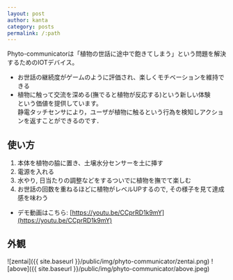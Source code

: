 ```yaml
---
layout: post
author: kanta
category: posts
permalink: /:path
---
```

Phyto-communicatorは「植物の世話に途中で飽きてしまう」という問題を解決するためのIOTデバイス。  
* お世話の継続度がゲームのように評価され、楽しくモチベーションを維持できる
* 植物に触って交流を深める(撫でると植物が反応する)という新しい体験  
という価値を提供しています。  
静電タッチセンサにより，ユーザが植物に触るという行為を検知しアクションを返すことができるのです．

## 使い方
1. 本体を植物の脇に置き、土壌水分センサーを土に挿す
2. 電源を入れる
3. 水やり, 日当たりの調整などをするついでに植物を撫でて楽しむ
4. お世話の回数を重ねるほどに植物がレベルUPするので, その様子を見て達成感を味わう    
* デモ動画はこちら: [https://youtu.be/CCprRD1k9mY](https://youtu.be/CCprRD1k9mY)

## 外観
![zentai]({{ site.baseurl }}/public/img/phyto-communicator/zentai.png)
![above]({{ site.baseurl }}/public/img/phyto-communicator/above.jpeg)